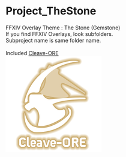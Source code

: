 # Project_TheStone
FFXIV Overlay Theme : The Stone (Gemstone)<br>
If you find FFXIV Overlays, look subfolders.<br>
Subproject name is same folder name.<br>
<br>
Included [Cleave-ORE](https://github.com/laiglinne-ff/FFXIV_Chamsucript)<br>
<img src="https://github.com/laiglinne-ff/FFXIV_Chamsucript/raw/master/cleaveore.png" alt="cleaveore logo" />
